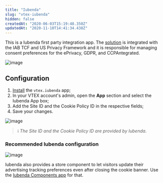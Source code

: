 ```yaml
---
title: "Iubenda"
slug: "vtex-iubenda"
hidden: false
createdAt: "2020-06-03T15:19:48.350Z"
updatedAt: "2020-11-10T14:41:34.438Z"
---
```


This is a Iubenda first party integration app. The [solution](https://www.iubenda.com/en/?utm_source=adwords&utm_medium=ppc&utm_campaign=aw_brand_global_exact&utm_term=iubenda&utm_content=336331123145&gclid=EAIaIQobChMI38Tz0Jqg6QIVlwyRCh3KoQtkEAAYASAAEgKtK_D_BwE) is integrated with the IAB TCF and US Privacy Framework and it is responsible for managing consent preferences for the ePrivacy, GDPR, and CCPAntegrated.

![image](https://cdn.jsdelivr.net/gh/vtexdocs/dev-portal-content@main/images/vtex-iubenda-0.png)

## Configuration

1. [Install](https://developers.vtex.com/docs/guides/vtex-io-documentation-installing-an-app/) the `vtex.iubenda` app;
2. In your VTEX account's admin, open the **App** section and select the Iubenda App box;
3. Add the Site ID and the Cookie Policy ID in the respective fields;
4. Save your changes.

![image](https://cdn.jsdelivr.net/gh/vtexdocs/dev-portal-content@main/images/vtex-iubenda-1.png)

> ℹ️ *The Site ID and the Cookie Policy ID are provided by Iubenda*.

### Recommended Iubenda configuration

![image](https://cdn.jsdelivr.net/gh/vtexdocs/dev-portal-content@main/images/vtex-iubenda-2.png)

Iubenda also provides a store component to let visitors update their advertising tracking preferences even after closing the cookie banner. Use the [Iubenda Components app](https://github.com/vtex-apps/iubenda-components) for that.
